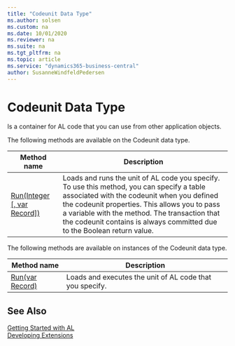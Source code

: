 ```yaml
---
title: "Codeunit Data Type"
ms.author: solsen
ms.custom: na
ms.date: 10/01/2020
ms.reviewer: na
ms.suite: na
ms.tgt_pltfrm: na
ms.topic: article
ms.service: "dynamics365-business-central"
author: SusanneWindfeldPedersen
---
```

[//]: # (START>DO_NOT_EDIT)
[//]: # (IMPORTANT:Do not edit any of the content between here and the END>DO_NOT_EDIT.)
[//]: # (Any modifications should be made in the .xml files in the ModernDev repo.)
# Codeunit Data Type
Is a container for AL code that you can use from other application objects.


The following methods are available on the Codeunit data type.


|Method name|Description|
|-----------|-----------|
|[Run(Integer [, var Record])](codeunit-run-method.md)|Loads and runs the unit of AL code you specify. To use this method, you can specify a table associated with the codeunit when you defined the codeunit properties. This allows you to pass a variable with the method. The transaction that the codeunit contains is always committed due to the Boolean return value.|

The following methods are available on instances of the Codeunit data type.

|Method name|Description|
|-----------|-----------|
|[Run(var Record)](codeunitinstance-run-method.md)|Loads and executes the unit of AL code that you specify.|

[//]: # (IMPORTANT: END>DO_NOT_EDIT)
## See Also  
[Getting Started with AL](../../devenv-get-started.md)  
[Developing Extensions](../../devenv-dev-overview.md)  